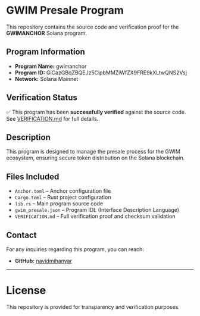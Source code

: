 
# GWIM Presale Program

This repository contains the source code and verification proof for the **GWIMANCHOR** Solana program.

## Program Information

- **Program Name:** gwimanchor
- **Program ID:** GiCazGBqZBQEJz5CipbMMZiWfZX9FRE9kXLtwQNS2Vsj
- **Network:** Solana Mainnet

## Verification Status

✅ This program has been **successfully verified** against the source code.  
See [VERIFICATION.md](./VERIFICATION.md) for full details.

## Description

This program is designed to manage the presale process for the GWIM ecosystem, ensuring secure token distribution on the Solana blockchain.

## Files Included

- `Anchor.toml` – Anchor configuration file
- `Cargo.toml` – Rust project configuration
- `lib.rs` – Main program source code
- `gwim_presale.json` – Program IDL (Interface Description Language)
- `VERIFICATION.md` – Full verification proof and checksum validation

## Contact

For any inquiries regarding this program, you can reach:

- **GitHub:** [navidmihanyar](https://github.com/navidmihanyar)

---

# License

This repository is provided for transparency and verification purposes.
